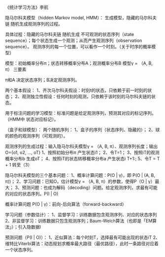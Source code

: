 《统计学习方法》李航

隐马尔科夫模型（hidden Markov model, HMM）：
生成模型，隐藏的马尔科夫链 随机生成观测序列的过程。


具体过程：隐藏的马尔科夫链 随机生成 不可观测的状态序列（state sequence）；每个状态生成一个观测；从而产生观测序列（observation sequence）。
观测序列的每一个位置，可以看作一个时刻。（关于时序的概率模型）

模型：初始概率分布π；状态转移概率分布A；观测概率分布B
模型γ = （A, B, π） 三要素

π和A 决定状态序列；B决定观测序列。

两个基本假设：
1、齐次马尔科夫假设：时刻t的状态，只依赖于前一时刻的状态；
2、观测独立性假设：任何时刻的观测，只依赖于该时刻的马尔科夫链的状态。

用于标注问题的学习模型：标准问题是给定观测序列，预测其对应的标记序列。（HMM中 状态对应标记）。

（盒子和球模型）：
两个随机序列：
1、盒子的序列（状态序列、隐藏的）；
2、球的颜色的观测序列（可观测的）。


观测序列的生成过程：输入隐马尔科夫模型γ = （A, B, π）、观测序列长度；输出O={o1, o2, ..., oT}
1、按照初始分布π 产生状态i1；
2、令T=1；
3、按照iT的观测概率分布b 生成oT；
4、按照iT的状态转移概率分布a 产生状态i T+1:;
5、令T = T + 1 转至（3）



隐马尔科夫模型的三个基本问题：
1、概率计算问题：P(O | γ)，即 P(O | (A, B, π))；
2、学习问题：已知O，估计模型γ = （A, B, π）的参数，使得P（O | γ）最大；
3、预测问题：也成为解码（decoding）问题。给定观测序列，求最有可能的对应的状态序列。P(I | O)


概率计算问题 P(O | γ)：前向-后向算法（forward-backward）

学习问题（参数估计）：
1、监督学习：训练数据包含观测序列、对应的状态序列
2、非监督学习：训练数据只包含观测序列；Baum-Welch算法（也即是「EM算法」）；引入隐数据I

预测问题（P(I | O)）：
1、近似算法：每个时刻T，选择最有可能出现的状态iT
2、维特比Viterbi算法：动态规划求概率最大路径（最优路径），此时一条路径对应着一个状态序列。